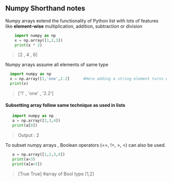 ## Numpy Shorthand notes



Numpy arrays extend the functionality of Python list with lots of features like
**element-wise** multiplication, addition, subtraction or division
```python
    import numpy as np
    x = np.array([1,2,3])
    print(x * 2)
```
> [2 , 4 , 6]

Numpy arrays assume all elements of same type
```python
  import numpy as np
  x = np.array([1,'one',2.2]      #Here adding a string element turns each element to string type
  print(x)
```
> ['1' , 'one' , '2.2']

#### Subsetting array follow same technique as used in lists
```python
   import numpy as np
   a = np.array([2,3,4])
   print(a[0])
```
> Output : 2

To subset numpy arrays , Boolean operators (==, !=, >, <) can also be used. 

```python
   a = np.array([1,2,3,4])
   print(a<3)
   print(a[a<3])
```
> [True  True]  #array of Bool type
> [1,2]

    
